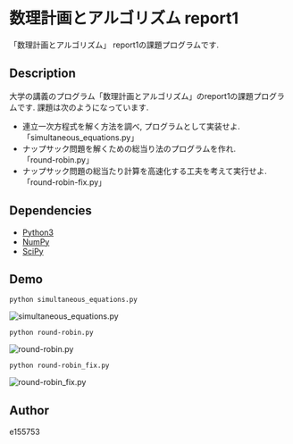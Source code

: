 # 数理計画とアルゴリズム report1
「数理計画とアルゴリズム」 report1の課題プログラムです.

## Description
大学の講義のプログラム「数理計画とアルゴリズム」のreport1の課題プログラムです.
課題は次のようになっています.
- 連立一次方程式を解く方法を調べ, プログラムとして実装せよ.<br>
  「simultaneous_equations.py」
- ナップサック問題を解くための総当り法のプログラムを作れ.<br>
   「round-robin.py」
- ナップサック問題の総当たり計算を高速化する工夫を考えて実行せよ.<br>
   「round-robin-fix.py」

## Dependencies
- [Python3](https://www.python.org/)
- [NumPy](http://www.numpy.org/)
- [SciPy](https://www.scipy.org/)


## Demo
```
python simultaneous_equations.py
```
![simultaneous_equations.py](https://raw.githubusercontent.com/e155753/lecture/blob/math_prog/math_prog/report1/src/gif/simultaneous_equations.gif)

```
python round-robin.py
```
![round-robin.py](https://raw.githubusercontent.com/e155753/lecture/blob/math_prog/math_prog/report1/src/gif/round-robin.gif)

```
python round-robin_fix.py
```
![round-robin_fix.py](https://raw.githubusercontent.com/e155753/lecture/blob/math_prog/math_prog/report1/src/gif/round-robin_fix.gif)


## Author
e155753
